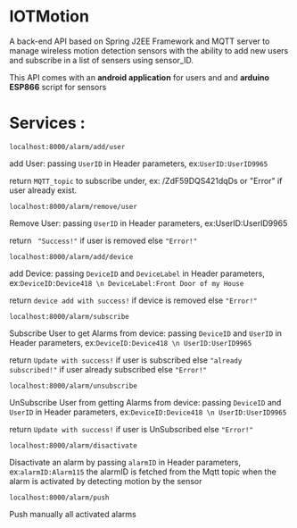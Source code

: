 # IOTMotion

A back-end API based on Spring J2EE Framework and MQTT server to manage wireless motion detection sensors with the ability to add new users and subscribe in a list of sensers using sensor_ID.
  
This API comes with an **android application** for users and and **arduino ESP866** script for sensors

# Services :

`localhost:8000/alarm/add/user`

add User: passing `UserID` in Header parameters, ex:`UserID:UserID9965`

return ```MQTT_topic``` to subscribe under, ex: /ZdF59DQS421dqDs
or "Error" if user already exist.

`localhost:8000/alarm/remove/user`

Remove User: passing `UserID` in Header parameters, ex:UserID:UserID9965

return ``` "Success!"``` if user is removed else `"Error!"`

`localhost:8000/alarm/add/device`

add Device: passing `DeviceID` and `DeviceLabel` in Header parameters, ex:`DeviceID:Device418 \n DeviceLabel:Front Door of my House`

return ```device add with success!``` if device is removed else `"Error!"`

`localhost:8000/alarm/subscribe`

Subscribe User to get Alarms from device: passing `DeviceID` and `UserID` in Header parameters, ex:`DeviceID:Device418 \n UserID:UserID9965`

return ```Update with success!``` if user is subscribed else `"already subscribed!"` if user already subscribed else `"Error!"`

`localhost:8000/alarm/unsubscribe`

UnSubscribe User from getting Alarms from device: passing `DeviceID` and `UserID` in Header parameters, ex:`DeviceID:Device418 \n UserID:UserID9965`

return ```Update with success!``` if user is UnSubscribed else `"Error!"`

`localhost:8000/alarm/disactivate`

Disactivate an alarm by passing `alarmID` in Header parameters, ex:`alarmID:Alarm115` the alarmID is fetched from the Mqtt topic when the alarm is activated by detecting motion by the sensor


`localhost:8000/alarm/push`

Push manually all activated alarms 
